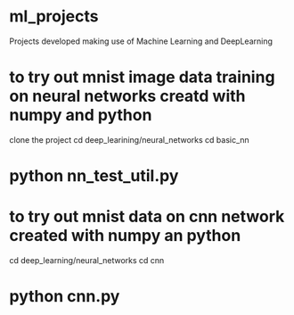 # ml_projects
Projects developed making use of Machine Learning and DeepLearning 

# to try out mnist image data training on neural networks creatd with numpy and python

clone the project
cd deep_learining/neural_networks
cd basic_nn
# python nn_test_util.py

# to try out mnist data on cnn network created with numpy an python

cd deep_learning/neural_networks
cd cnn
# python cnn.py
